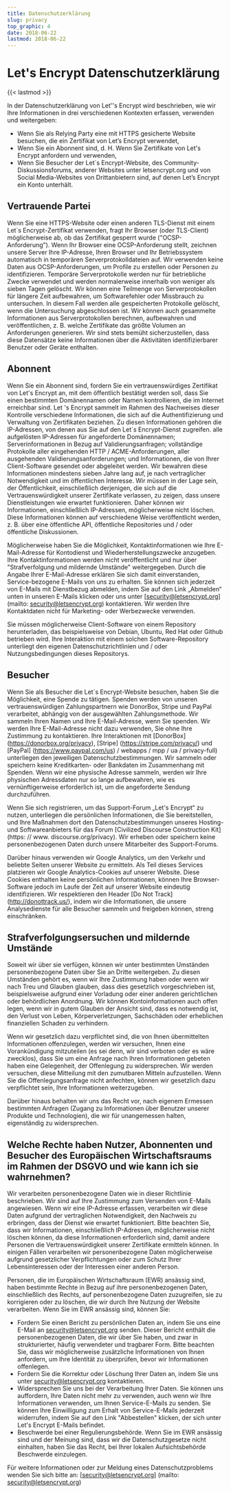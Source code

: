 ```yaml
---
title: Datenschutzerklärung
slug: privacy
top_graphic: 4
date: 2018-06-22
lastmod: 2018-06-22
---
```


# Let's Encrypt Datenschutzerklärung

{{< lastmod >}}

In der Datenschutzerklärung von Let''s Encrypt wird beschrieben, wie wir Ihre Informationen in drei verschiedenen Kontexten erfassen, verwenden und weitergeben:

* Wenn Sie als Relying Party eine mit HTTPS gesicherte Website besuchen, die ein Zertifikat von Let’s Encrypt verwendet,
* Wenn Sie ein Abonnent sind, d. H. Wenn Sie Zertifikate von Let's Encrypt anfordern und verwenden,
* Wenn Sie Besucher der Let´s Encrypt-Website, des Community-Diskussionsforums, anderer Websites unter letsencrypt.org und von Social Media-Websites von Drittanbietern sind, auf denen Let’s Encrypt ein Konto unterhält.

## Vertrauende Partei

Wenn Sie eine HTTPS-Website oder einen anderen TLS-Dienst mit einem Let´s Encrypt-Zertifikat verwenden, fragt Ihr Browser (oder TLS-Client) möglicherweise ab, ob das Zertifikat gesperrt wurde ("OCSP-Anforderung"). Wenn Ihr Browser eine OCSP-Anforderung stellt, zeichnen unsere Server Ihre IP-Adresse, Ihren Browser und Ihr Betriebssystem automatisch in temporären Serverprotokolldateien auf. Wir verwenden keine Daten aus OCSP-Anforderungen, um Profile zu erstellen oder Personen zu identifizieren. Temporäre Serverprotokolle werden nur für betriebliche Zwecke verwendet und werden normalerweise innerhalb von weniger als sieben Tagen gelöscht. Wir können eine Teilmenge von Serverprotokollen für längere Zeit aufbewahren, um Softwarefehler oder Missbrauch zu untersuchen. In diesem Fall werden alle gespeicherten Protokolle gelöscht, wenn die Untersuchung abgeschlossen ist. Wir können auch gesammelte Informationen aus Serverprotokollen berechnen, aufbewahren und veröffentlichen, z. B. welche Zertifikate das größte Volumen an Anforderungen generieren. Wir sind stets bemüht sicherzustellen, dass diese Datensätze keine Informationen über die Aktivitäten identifizierbarer Benutzer oder Geräte enthalten.

## Abonnent

Wenn Sie ein Abonnent sind, fordern Sie ein vertrauenswürdiges Zertifikat von Let's Encrypt an, mit dem öffentlich bestätigt werden soll, dass Sie einen bestimmten Domänennamen oder Namen kontrollieren, die im Internet erreichbar sind. Let 's Encrypt sammelt im Rahmen des Nachweises dieser Kontrolle verschiedene Informationen, die sich auf die Authentifizierung und Verwaltung von Zertifikaten beziehen. Zu diesen Informationen gehören die IP-Adressen, von denen aus Sie auf den Let´s Encrypt-Dienst zugreifen. alle aufgelösten IP-Adressen für angeforderte Domänennamen; Serverinformationen in Bezug auf Validierungsanfragen; vollständige Protokolle aller eingehenden HTTP / ACME-Anforderungen, aller ausgehenden Validierungsanforderungen; und Informationen, die von Ihrer Client-Software gesendet oder abgeleitet werden. Wir bewahren diese Informationen mindestens sieben Jahre lang auf, je nach vertraglicher Notwendigkeit und im öffentlichen Interesse. Wir müssen in der Lage sein, der Öffentlichkeit, einschließlich derjenigen, die sich auf die Vertrauenswürdigkeit unserer Zertifikate verlassen, zu zeigen, dass unsere Dienstleistungen wie erwartet funktionieren. Daher können wir Informationen, einschließlich IP-Adressen, möglicherweise nicht löschen. Diese Informationen können auf verschiedene Weise veröffentlicht werden, z. B. über eine öffentliche API, öffentliche Repositories und / oder öffentliche Diskussionen.

Möglicherweise haben Sie die Möglichkeit, Kontaktinformationen wie Ihre E-Mail-Adresse für Kontodienst und Wiederherstellungszwecke anzugeben. Ihre Kontaktinformationen werden nicht veröffentlicht und nur über "Strafverfolgung und mildernde Umstände" weitergegeben. Durch die Angabe Ihrer E-Mail-Adresse erklären Sie sich damit einverstanden, Service-bezogene E-Mails von uns zu erhalten. Sie können sich jederzeit von E-Mails mit Dienstbezug abmelden, indem Sie auf den Link „Abmelden“ unten in unseren E-Mails klicken oder uns unter [security@letsencrypt.org] (mailto: security@letsencrypt.org) kontaktieren. Wir werden Ihre Kontaktdaten nicht für Marketing- oder Werbezwecke verwenden.

Sie müssen möglicherweise Client-Software von einem Repository herunterladen, das beispielsweise von Debian, Ubuntu, Red Hat oder Github betrieben wird. Ihre Interaktion mit einem solchen Software-Repository unterliegt den eigenen Datenschutzrichtlinien und / oder Nutzungsbedingungen dieses Repositorys.

## Besucher

Wenn Sie als Besucher die Let´s Encrypt-Website besuchen, haben Sie die Möglichkeit, eine Spende zu tätigen. Spenden werden von unseren vertrauenswürdigen Zahlungspartnern wie DonorBox, Stripe und PayPal verarbeitet, abhängig von der ausgewählten Zahlungsmethode. Wir sammeln Ihren Namen und Ihre E-Mail-Adresse, wenn Sie spenden. Wir werden Ihre E-Mail-Adresse nicht dazu verwenden, Sie ohne Ihre Zustimmung zu kontaktieren. Ihre Interaktionen mit [DonorBox] (https://donorbox.org/privacy), [Stripe] (https://stripe.com/privacy/) und [PayPal] (https://www.paypal.com/us) / webapps / mpp / ua / privacy-full) unterliegen den jeweiligen Datenschutzbestimmungen. Wir sammeln oder speichern keine Kreditkarten- oder Bankdaten im Zusammenhang mit Spenden. Wenn wir eine physische Adresse sammeln, werden wir Ihre physischen Adressdaten nur so lange aufbewahren, wie es vernünftigerweise erforderlich ist, um die angeforderte Sendung durchzuführen.

Wenn Sie sich registrieren, um das Support-Forum „Let's Encrypt“ zu nutzen, unterliegen die persönlichen Informationen, die Sie bereitstellen, und Ihre Maßnahmen dort den Datenschutzbestimmungen unseres Hosting- und Softwareanbieters für das Forum [Civilized Discourse Construction Kit] (https: // www. discourse.org/privacy). Wir erheben oder speichern keine personenbezogenen Daten durch unsere Mitarbeiter des Support-Forums.

Darüber hinaus verwenden wir Google Analytics, um den Verkehr und beliebte Seiten unserer Website zu ermitteln. Als Teil dieses Services platzieren wir Google Analytics-Cookies auf unserer Website. Diese Cookies enthalten keine persönlichen Informationen, können Ihre Browser-Software jedoch im Laufe der Zeit auf unserer Website eindeutig identifizieren. Wir respektieren den Header [Do Not Track] (http://donottrack.us/), indem wir die Informationen, die unsere Analysedienste für alle Besucher sammeln und freigeben können, streng einschränken.

## Strafverfolgungsersuchen und mildernde Umstände

Soweit wir über sie verfügen, können wir unter bestimmten Umständen personenbezogene Daten über Sie an Dritte weitergeben. Zu diesen Umständen gehört es, wenn wir Ihre Zustimmung haben oder wenn wir nach Treu und Glauben glauben, dass dies gesetzlich vorgeschrieben ist, beispielsweise aufgrund einer Vorladung oder einer anderen gerichtlichen oder behördlichen Anordnung. Wir können Kontoinformationen auch offen legen, wenn wir in gutem Glauben der Ansicht sind, dass es notwendig ist, den Verlust von Leben, Körperverletzungen, Sachschäden oder erheblichen finanziellen Schaden zu verhindern.

Wenn wir gesetzlich dazu verpflichtet sind, die von Ihnen übermittelten Informationen offenzulegen, werden wir versuchen, Ihnen eine Vorankündigung mitzuteilen (es sei denn, wir sind verboten oder es wäre zwecklos), dass Sie um eine Anfrage nach Ihren Informationen gebeten haben eine Gelegenheit, der Offenlegung zu widersprechen. Wir werden versuchen, diese Mitteilung mit den zumutbaren Mitteln aufzustellen. Wenn Sie die Offenlegungsanfrage nicht anfechten, können wir gesetzlich dazu verpflichtet sein, Ihre Informationen weiterzugeben.

Darüber hinaus behalten wir uns das Recht vor, nach eigenem Ermessen bestimmten Anfragen (Zugang zu Informationen über Benutzer unserer Produkte und Technologien), die wir für unangemessen halten, eigenständig zu widersprechen.

## Welche Rechte haben Nutzer, Abonnenten und Besucher des Europäischen Wirtschaftsraums im Rahmen der DSGVO und wie kann ich sie wahrnehmen?

Wir verarbeiten personenbezogene Daten wie in dieser Richtlinie beschrieben. Wir sind auf Ihre Zustimmung zum Versenden von E-Mails angewiesen. Wenn wir eine IP-Adresse erfassen, verarbeiten wir diese Daten aufgrund der vertraglichen Notwendigkeit, den Nachweis zu erbringen, dass der Dienst wie erwartet funktioniert. Bitte beachten Sie, dass wir Informationen, einschließlich IP-Adressen, möglicherweise nicht löschen können, da diese Informationen erforderlich sind, damit andere Personen die Vertrauenswürdigkeit unserer Zertifikate ermitteln können. In einigen Fällen verarbeiten wir personenbezogene Daten möglicherweise aufgrund gesetzlicher Verpflichtungen oder zum Schutz Ihrer Lebensinteressen oder der Interessen einer anderen Person.

Personen, die im Europäischen Wirtschaftsraum (EWR) ansässig sind, haben bestimmte Rechte in Bezug auf ihre personenbezogenen Daten, einschließlich des Rechts, auf personenbezogene Daten zuzugreifen, sie zu korrigieren oder zu löschen, die wir durch Ihre Nutzung der Website verarbeiten. Wenn Sie im EWR ansässig sind, können Sie:

* Fordern Sie einen Bericht zu persönlichen Daten an, indem Sie uns eine E-Mail an security@letsencrypt.org senden. Dieser Bericht enthält die personenbezogenen Daten, die wir über Sie haben, und zwar in strukturierter, häufig verwendeter und tragbarer Form. Bitte beachten Sie, dass wir möglicherweise zusätzliche Informationen von Ihnen anfordern, um Ihre Identität zu überprüfen, bevor wir Informationen offenlegen.
* Fordern Sie die Korrektur oder Löschung Ihrer Daten an, indem Sie uns unter security@letsencrypt.org kontaktieren.
* Widersprechen Sie uns bei der Verarbeitung Ihrer Daten. Sie können uns auffordern, Ihre Daten nicht mehr zu verwenden, auch wenn wir Ihre Informationen verwenden, um Ihnen Service-E-Mails zu senden. Sie können Ihre Einwilligung zum Erhalt von Service-E-Mails jederzeit widerrufen, indem Sie auf den Link "Abbestellen" klicken, der sich unter Let's Encrypt E-Mails befindet.
* Beschwerde bei einer Regulierungsbehörde. Wenn Sie im EWR ansässig sind und der Meinung sind, dass wir die Datenschutzgesetze nicht einhalten, haben Sie das Recht, bei Ihrer lokalen Aufsichtsbehörde Beschwerde einzulegen.

Für weitere Informationen oder zur Meldung eines Datenschutzproblems wenden Sie sich bitte an: [security@letsencrypt.org] (mailto: security@letsencrypt.org)

